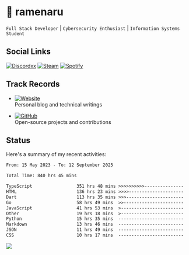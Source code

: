 # 🍜 ramenaru

`Full Stack Developer` | `Cybersecurity Enthusiast` | `Information Systems Student`

## Social Links
[![Discordxx](https://img.shields.io/badge/Discord-7289da?style=flat&logo=discord&logoColor=white)](https://discordapp.com/users/503291004200157185)
[![Steam](https://img.shields.io/badge/Steam-1b2838?style=flat&logo=steam&logoColor=white)](https://steamcommunity.com/id/ramenaru)
[![Spotify](https://img.shields.io/badge/Spotify-1ED760?logo=spotify&logoColor=white)](https://open.spotify.com/user/zehfiusachi8zilte5bqkjl2l)

## Track Records
- [![Website](https://img.shields.io/badge/Websites-FF7139?style=for-the-badge&logo=ghost&logoColor=white)](https://ramenaru.me)  
  Personal blog and technical writings

- [![GitHub](https://img.shields.io/badge/Github_Projects-181717?style=for-the-badge&logo=github&logoColor=white)](https://github.com/ramenaru)  
  Open-source projects and contributions

## Status

Here's a summary of my recent activities:

<!--START_SECTION:waka-->

```txt
From: 15 May 2023 - To: 12 September 2025

Total Time: 840 hrs 45 mins

TypeScript                 351 hrs 48 mins >>>>>>>>>>---------------   41.84 %
HTML                       136 hrs 23 mins >>>>---------------------   16.22 %
Dart                       113 hrs 35 mins >>>----------------------   13.51 %
Go                         58 hrs 49 mins  >>-----------------------   07.00 %
JavaScript                 41 hrs 53 mins  >------------------------   04.98 %
Other                      19 hrs 18 mins  >------------------------   02.30 %
Python                     15 hrs 35 mins  -------------------------   01.85 %
Markdown                   13 hrs 46 mins  -------------------------   01.64 %
JSON                       11 hrs 49 mins  -------------------------   01.41 %
CSS                        10 hrs 17 mins  -------------------------   01.22 %
```

<!--END_SECTION:waka-->

<img src="https://github-readme-activity-graph-fjqz177.vercel.app/graph?username=ramenaru&theme=xcode"/>

